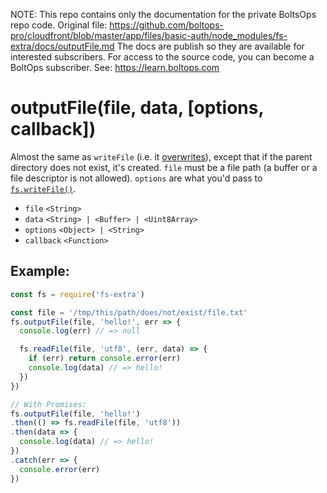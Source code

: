 <!-- note marker start -->
NOTE: This repo contains only the documentation for the private BoltsOps repo code.
Original file: https://github.com/boltops-pro/cloudfront/blob/master/app/files/basic-auth/node_modules/fs-extra/docs/outputFile.md
The docs are publish so they are available for interested subscribers.
For access to the source code, you can become a BoltOps subscriber.
See: https://learn.boltops.com

<!-- note marker end -->

# outputFile(file, data, [options, callback])

Almost the same as `writeFile` (i.e. it [overwrites](http://pages.citebite.com/v2o5n8l2f5reb)), except that if the parent directory does not exist, it's created. `file` must be a file path (a buffer or a file descriptor is not allowed). `options` are what you'd pass to [`fs.writeFile()`](https://nodejs.org/api/fs.html#fs_fs_writefile_file_data_options_callback).

- `file` `<String>`
- `data` `<String> | <Buffer> | <Uint8Array>`
- `options` `<Object> | <String>`
- `callback` `<Function>`

## Example:

```js
const fs = require('fs-extra')

const file = '/tmp/this/path/does/not/exist/file.txt'
fs.outputFile(file, 'hello!', err => {
  console.log(err) // => null

  fs.readFile(file, 'utf8', (err, data) => {
    if (err) return console.error(err)
    console.log(data) // => hello!
  })
})

// With Promises:
fs.outputFile(file, 'hello!')
.then(() => fs.readFile(file, 'utf8'))
.then(data => {
  console.log(data) // => hello!
})
.catch(err => {
  console.error(err)
})
```
